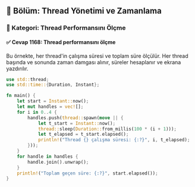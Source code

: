 ## 📘 Bölüm: Thread Yönetimi ve Zamanlama  
### 🔹 Kategori: Thread Performansını Ölçme  
#### ✅ Cevap 1168: Thread performansını ölçme

Bu örnekte, her thread'in çalışma süresi ve toplam süre ölçülür. Her thread başında ve sonunda zaman damgası alınır, süreler hesaplanır ve ekrana yazdırılır.

```rust
use std::thread;
use std::time::{Duration, Instant};

fn main() {
    let start = Instant::now();
    let mut handles = vec![];
    for i in 0..4 {
        handles.push(thread::spawn(move || {
            let t_start = Instant::now();
            thread::sleep(Duration::from_millis(100 * (i + 1)));
            let t_elapsed = t_start.elapsed();
            println!("Thread {} çalışma süresi: {:?}", i, t_elapsed);
        }));
    }
    for handle in handles {
        handle.join().unwrap();
    }
    println!("Toplam geçen süre: {:?}", start.elapsed());
}
```
